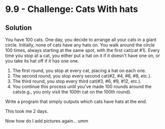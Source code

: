 # 9.9 - Challenge: Cats With hats
<h2>Solution </h2>


You have 100 cats.
One day, you decide to arrange all your cats in a giant circle. Initially, none of cats have any hats on. You walk around the circle 100 times, always starting at the same spot, with the first cat(cat #1). Every time you stop at a cat, you either put a hat on it if it doesn't have one on, or you take its hat off if it has one one.

1. The first round, you stop at every cat, placing a hat on each one.
2. The second round, you stop every second cat(#2, #4, #6, #8, etc.).
3. The third round, you stop every third cat(#3, #6, #9, #12, etc.).
4. You continue this process until you've made 100 rounds around the cats(e.g., you only visit the 100th cat on the 100th round).

Write a program that simply outputs which cats have hats at the end.

This took me 2 days.

Now how do I add pictures again... umm
